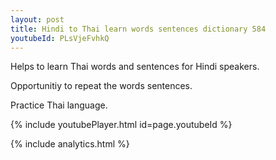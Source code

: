 ```yaml
---
layout: post
title: Hindi to Thai learn words sentences dictionary 584 
youtubeId: PLsVjeFvhkQ
---
```

 
 
Helps to learn Thai words and sentences for Hindi speakers.

Opportunitiy to repeat the words sentences. 

Practice Thai language. 
 
{% include youtubePlayer.html id=page.youtubeId %}
 
 
{% include analytics.html %}